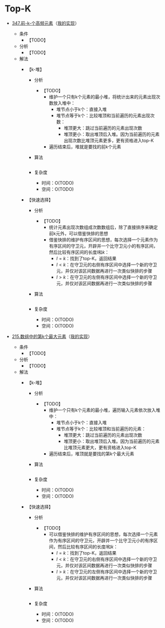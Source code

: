 # Top-K

- [347.前-k-个高频元素](https://leetcode-cn.com/problems/top-k-frequent-elements/)（[我的实现](questions/wrong/347.前-k-个高频元素.rs)）
  - 条件
    - 【TODO】
  - 分析
    - 【TODO】
  - 解法
    - 【k-堆】
      - 分析
        - 【TODO】
          - 维护一个只有k个元素的最小堆，将统计出来的元素出现次数放入堆中：
            - 堆节点小于k个：直接入堆
            - 堆节点等于k个：比较堆顶和当前遍历的元素出现次数：
              - 堆顶更大：跳过当前遍历的元素出现次数
              - 堆顶更小：取出堆顶后入堆。因为当前遍历的元素出现次数比堆顶元素更多，更有资格进入top-K
          - 遍历结束后，堆就是要找的前k个元素
      - 算法

        ```TODO
        ```

      - 复杂度
        - 时间：O(TODO)
        - 空间：O(TODO)

    - 【快速选择】
      - 分析
        - 【TODO】
          - 统计元素出现次数组成次数数组后，除了直接排序来确定前k元外，可以借鉴快排的思想
          - 借鉴快排的维护有序区间的思想，每次选择一个元素作为有序区间的守卫元，开辟并一个比守卫元小的有序区间，然后比较有序区间的长度$l$和$k$：
            - $l=k$：找到了top-K，返回结果
            - $l<k$：在守卫元的右侧有序区间中选择一个新的守卫元，并仅对该区间数据再进行一次类似快排的步骤
            - $l>k$：在守卫元的左侧有序区间中选择一个新的守卫元，并仅对该区间数据再进行一次类似快排的步骤
      - 算法

        ```TODO
        ```

      - 复杂度
        - 时间：O(TODO)
        - 空间：O(TODO)

- [215.数组中的第k个最大元素](https://leetcode-cn.com/problems/kth-largest-element-in-an-array/)（[我的实现](questions/wrong/215.数组中的第k个最大元素.rs)）
  - 条件
    - 【TODO】
  - 分析
    - 【TODO】
  - 解法
    - 【k-堆】
      - 分析
        - 【TODO】
          - 维护一个只有k个元素的最小堆，遍历输入元素依次放入堆中：
            - 堆节点小于k个：直接入堆
            - 堆节点等于k个：比较堆顶和当前遍历的元素：
              - 堆顶更大：跳过当前遍历的元素出现次数
              - 堆顶更小：取出堆顶后入堆。因为当前遍历的元素比堆顶元素更大，更有资格进入top-K
          - 遍历结束后，堆顶就是要找的第k个最大元素
      - 算法

        ```TODO
        ```

      - 复杂度
        - 时间：O(TODO)
        - 空间：O(TODO)

    - 【快速选择】
      - 分析
        - 【TODO】
          - 可以借鉴快排的维护有序区间的思想，每次选择一个元素作为有序区间的守卫元，开辟并一个比守卫元小的有序区间，然后比较有序区间的长度$l$和$k$：
            - $l=k$：找到了top-K，返回结果
            - $l<k$：在守卫元的右侧有序区间中选择一个新的守卫元，并仅对该区间数据再进行一次类似快排的步骤
            - $l>k$：在守卫元的左侧有序区间中选择一个新的守卫元，并仅对该区间数据再进行一次类似快排的步骤
      - 算法

        ```TODO
        ```

      - 复杂度
        - 时间：O(TODO)
        - 空间：O(TODO)
